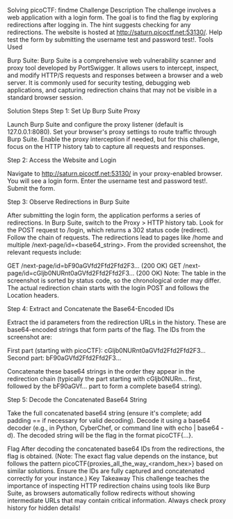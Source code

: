 Solving picoCTF: findme
Challenge Description
The challenge involves a web application with a login form. The goal is to find the flag by exploring redirections after logging in. The hint suggests checking for any redirections.
The website is hosted at http://saturn.picoctf.net:53130/. Help test the form by submitting the username test and password test!.
Tools Used

Burp Suite: Burp Suite is a comprehensive web vulnerability scanner and proxy tool developed by PortSwigger. It allows users to intercept, inspect, and modify HTTP/S requests and responses between a browser and a web server. It is commonly used for security testing, debugging web applications, and capturing redirection chains that may not be visible in a standard browser session.

Solution Steps
Step 1: Set Up Burp Suite Proxy

Launch Burp Suite and configure the proxy listener (default is 127.0.0.1:8080).
Set your browser's proxy settings to route traffic through Burp Suite.
Enable the proxy interception if needed, but for this challenge, focus on the HTTP history tab to capture all requests and responses.

Step 2: Access the Website and Login

Navigate to http://saturn.picoctf.net:53130/ in your proxy-enabled browser.
You will see a login form.
Enter the username test and password test!.
Submit the form.

Step 3: Observe Redirections in Burp Suite

After submitting the login form, the application performs a series of redirections.
In Burp Suite, switch to the Proxy > HTTP history tab.
Look for the POST request to /login, which returns a 302 status code (redirect).
Follow the chain of requests. The redirections lead to pages like /home and multiple /next-page/id=<base64_string>.
From the provided screenshot, the relevant requests include:

GET /next-page/id=bF90aGVfd2Ffd2Ffd2F3... (200 OK)
GET /next-page/id=cGljb0NURnt0aGVfd2Ffd2Ffd2F3... (200 OK)
Note: The table in the screenshot is sorted by status code, so the chronological order may differ. The actual redirection chain starts with the login POST and follows the Location headers.



Step 4: Extract and Concatenate the Base64-Encoded IDs

Extract the id parameters from the redirection URLs in the history. These are base64-encoded strings that form parts of the flag.
The IDs from the screenshot are:

First part (starting with picoCTF): cGljb0NURnt0aGVfd2Ffd2Ffd2F3...
Second part: bF90aGVfd2Ffd2Ffd2F3...


Concatenate these base64 strings in the order they appear in the redirection chain (typically the part starting with cGljb0NURn... first, followed by the bF90aGVf... part to form a complete base64 string).

Step 5: Decode the Concatenated Base64 String

Take the full concatenated base64 string (ensure it's complete; add padding == if necessary for valid decoding).
Decode it using a base64 decoder (e.g., in Python, CyberChef, or command line with echo <string> | base64 -d).
The decoded string will be the flag in the format picoCTF{...}.

Flag
After decoding the concatenated base64 IDs from the redirections, the flag is obtained. (Note: The exact flag value depends on the instance, but follows the pattern picoCTF{proxies_all_the_way_<random_hex>} based on similar solutions. Ensure the IDs are fully captured and concatenated correctly for your instance.)
Key Takeaway
This challenge teaches the importance of inspecting HTTP redirection chains using tools like Burp Suite, as browsers automatically follow redirects without showing intermediate URLs that may contain critical information. Always check proxy history for hidden details!

